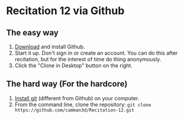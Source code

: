 # Recitation 12 via Github

## The easy way

1. [Download](https://help.github.com/articles/set-up-git) and install Github.
2. Start it up. Don't sign in or create an account. You can do this after recitation, but for the interest of time do thing anonymously.
3. Click the "Clone in Desktop" button on the right.

## The hard way (For the hardcore)

1. [Install git](http://git-scm.com/downloads) (different from Github) on your computer.
2. From the command line, clone the repository: `git clone https://github.com/camman3d/Recitation-12.git`
